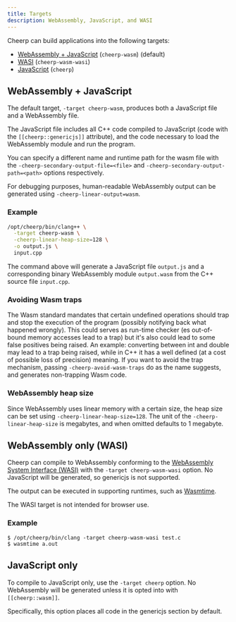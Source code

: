 ```yaml
---
title: Targets
description: WebAssembly, JavaScript, and WASI
---
```


Cheerp can build applications into the following targets:

- [WebAssembly + JavaScript](#webassembly--javascript) (`cheerp-wasm`) (default)
- [WASI](#webassembly-only-wasi) (`cheerp-wasm-wasi`)
- [JavaScript](#javascript-only) (`cheerp`)

## WebAssembly + JavaScript

The default target, `-target cheerp-wasm`, produces both a JavaScript file and a WebAssembly file.

The JavaScript file includes all C++ code compiled to JavaScript (code with the `[[cheerp::genericjs]]` attribute), and the code necessary to load the WebAssembly module and run the program.

You can specify a different name and runtime path for the wasm file with the `-cheerp-secondary-output-file=<file>` and `-cheerp-secondary-output-path=<path>` options respectively.

For debugging purposes, human-readable WebAssembly output can be generated using `-cheerp-linear-output=wasm`.

### Example

```bash
/opt/cheerp/bin/clang++ \
  -target cheerp-wasm \
  -cheerp-linear-heap-size=128 \
  -o output.js \
  input.cpp
```

The command above will generate a JavaScript file `output.js` and a corresponding binary WebAssembly module `output.wasm` from the C++ source file `input.cpp`.

### Avoiding Wasm traps

The Wasm standard mandates that certain undefined operations should trap and stop the execution of the program (possibly notifying back what happened wrongly). This could serves as run-time checker (es out-of-bound memory accesses lead to a trap) but it's also could lead to some false positives being raised. An example: converting between int and double may lead to a trap being raised, while in C++ it has a well defined (at a cost of possible loss of precision) meaning.
If you want to avoid the trap mechanism, passing `-cheerp-avoid-wasm-traps` do as the name suggests, and generates non-trapping Wasm code.

### WebAssembly heap size

Since WebAssembly uses linear memory with a certain size, the heap size can be set using `-cheerp-linear-heap-size=128`. The unit of the `-cheerp-linear-heap-size` is megabytes, and when omitted defaults to 1 megabyte.

## WebAssembly only (WASI)

Cheerp can compile to WebAssembly conforming to the [WebAssembly System Interface (WASI)](https://wasi.dev/) with the `-target cheerp-wasm-wasi` option. No JavaScript will be generated, so genericjs is not supported.

The output can be executed in supporting runtimes, such as [Wasmtime](https://wasmtime.dev/).

The WASI target is not intended for browser use.

### Example

```shell "-target cheerp-wasm-wasi"
$ /opt/cheerp/bin/clang -target cheerp-wasm-wasi test.c
$ wasmtime a.out
```

## JavaScript only

To compile to JavaScript only, use the `-target cheerp` option. No WebAssembly will be generated unless it is opted into with `[[cheerp::wasm]]`.

Specifically, this option places all code in the genericjs section by default.

